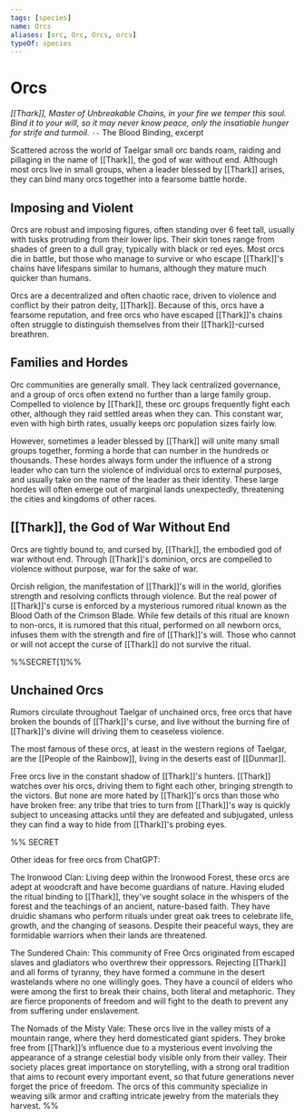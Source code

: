 ```yaml
---
tags: [species]
name: Orcs
aliases: [orc, Orc, Orcs, orcs]
typeOf: species
---
```

# Orcs

*[[Thark]], Master of Unbreakable Chains, in your fire we temper this soul. Bind it to your will, so it may never know peace, only the insatiable hunger for strife and turmoil.*
`--` The Blood Binding, excerpt

Scattered across the world of Taelgar small orc bands roam, raiding and pillaging in the name of [[Thark]], the god of war without end. Although most orcs live in small groups, when a leader blessed by [[Thark]] arises, they can bind many orcs together into a fearsome battle horde. 
## Imposing and Violent
Orcs are robust and imposing figures, often standing over 6 feet tall, usually with tusks protruding from their lower lips. Their skin tones range from shades of green to a dull gray, typically with black or red eyes. Most orcs die in battle, but those who manage to survive or who escape [[Thark]]'s chains have lifespans similar to humans, although they mature much quicker than humans. 

Orcs are a decentralized and often chaotic race, driven to violence and conflict by their patron deity, [[Thark]]. Because of this, orcs have a fearsome reputation, and free orcs who have escaped [[Thark]]'s chains often struggle to distinguish themselves from their [[Thark]]-cursed breathren.
## Families and Hordes
Orc communities are generally small. They lack centralized governance, and a group of orcs often extend no further than a large family group. Compelled to violence by [[Thark]], these orc groups frequently fight each other, although they raid settled areas when they can. This constant war, even with high birth rates, usually keeps orc population sizes fairly low. 

However, sometimes a leader blessed by [[Thark]] will unite many small groups together, forming a horde that can number in the hundreds or thousands. These hordes always form under the influence of a strong leader who can turn the violence of individual orcs to external purposes, and usually take on the name of the leader as their identity. These large hordes will often emerge out of marginal lands unexpectedly, threatening the cities and kingdoms of other races. 
## [[Thark]], the God of War Without End
Orcs are tightly bound to, and cursed by, [[Thark]], the embodied god of war without end. Through [[Thark]]'s dominion, orcs are compelled to violence without purpose, war for the sake of war. 

Orcish religion, the manifestation of [[Thark]]'s will in the world, glorifies strength and resolving conflicts through violence. But the real power of [[Thark]]'s curse is enforced by a mysterious rumored ritual known as the Blood Oath of the Crimson Blade. While few details of this ritual are known to non-orcs, it is rumored that this ritual, performed on all newborn orcs, infuses them with the strength and fire of [[Thark]]'s will. Those who cannot or will not accept the curse of [[Thark]] do not survive the ritual. 

%%SECRET[1]%%

## Unchained Orcs

Rumors circulate throughout Taelgar of unchained orcs, free orcs that have broken the bounds of [[Thark]]'s curse, and live without the burning fire of [[Thark]]'s divine will driving them to ceaseless violence.

The most famous of these orcs, at least in the western regions of Taelgar, are the [[People of the Rainbow]], living in the deserts east of [[Dunmar]]. 

Free orcs live in the constant shadow of [[Thark]]'s hunters. [[Thark]] watches over his orcs, driving them to fight each other, bringing strength to the victors. But none are more hated by [[Thark]]'s orcs than those who have broken free: any tribe that tries to turn from [[Thark]]'s way is quickly subject to unceasing attacks until they are defeated and subjugated, unless they can find a way to hide from [[Thark]]'s probing eyes. 

%% SECRET

Other ideas for free orcs from ChatGPT:

The Ironwood Clan: Living deep within the Ironwood Forest, these orcs are adept at woodcraft and have become guardians of nature. Having eluded the ritual binding to [[Thark]], they've sought solace in the whispers of the forest and the teachings of an ancient, nature-based faith. They have druidic shamans who perform rituals under great oak trees to celebrate life, growth, and the changing of seasons. Despite their peaceful ways, they are formidable warriors when their lands are threatened.

The Sundered Chain: This community of Free Orcs originated from escaped slaves and gladiators who overthrew their oppressors. Rejecting [[Thark]] and all forms of tyranny, they have formed a commune in the desert wastelands where no one willingly goes. They have a council of elders who were among the first to break their chains, both literal and metaphoric. They are fierce proponents of freedom and will fight to the death to prevent any from suffering under enslavement.

The Nomads of the Misty Vale: These orcs live in the valley mists of a mountain range, where they herd domesticated giant spiders. They broke free from [[Thark]]’s influence due to a mysterious event involving the appearance of a strange celestial body visible only from their valley. Their society places great importance on storytelling, with a strong oral tradition that aims to recount every important event, so that future generations never forget the price of freedom. The orcs of this community specialize in weaving silk armor and crafting intricate jewelry from the materials they harvest.
%%

